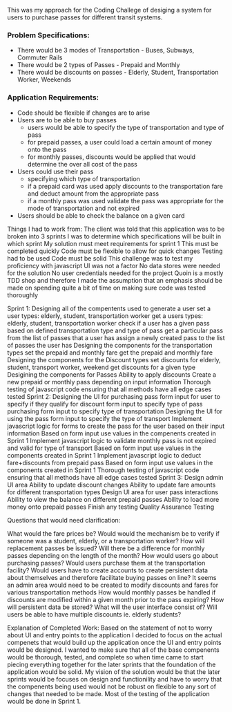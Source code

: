 <p>This was my approach for the Coding Challege of desiging a system for users to purchase passes for different transit systems.</p>

<p>
	<h3>Problem Specifications:</h3>
	<ul>
		<li>There would be 3 modes of Transportation - Buses, Subways, Commuter Rails</li>
		<li>There would be 2 types of Passes - Prepaid and Monthly</li>
		<li>There would be discounts on passes - Elderly, Student, Transportation Worker, Weekends</li>
	</ul>
</p>
<p>
	<h3>Application Requirements:</h3>
	<ul>
		<li>Code should be flexible if changes are to arise</li>
		<li>
			Users are to be able to buy passes
			<ul>
				<li>users would be able to specify the type of transportation and type of pass</li>
				<li>for prepaid passes, a user could load a certain amount of money onto the pass</li>
				<li>for monthly passes, discounts would be applied that would determine the over all cost of the pass</li>
			</ul>
		</li>
		<li>
			Users could use their pass
			<ul>
				<li>specifying which type of transportation</li>
				<li>if a prepaid card was used apply discounts to the transportation fare and deduct amount from the appropriate pass</li>
				<li>if a monthly pass was used validate the pass was appropriate for the mode of transportation and not expired</li>
			</ul>
		</li>
		<li>Users should be able to check the balance on a given card</li>
	</ul>
</p>


Things I had to work from:
The client was told that this application was to be broken into 3 sprints
I was to determine which specifications will be built in which sprint
My solution must meet requirements for sprint 1
This must be completed quickly
Code must be flexible to allow for quick changes
Testing had to be used
Code must be solid
This challenge was to test my proficiency with javascript
UI was not a factor
No data stores were needed for the solution
No user credentials needed for the project
Quoin is a mostly TDD shop and therefore I made the assumption that an emphasis should be made on spending quite a bit of time on making sure code was tested thoroughly

Sprint 1:
	Designing all of the compentents used to generate a user
		set a user types: elderly, student, transportation worker
		get a users types: elderly, student, transportation worker
		check if a user has a given pass based on defined transportation type and type of pass
		get a particular pass from the list of passes that a user has
		assign a newly created pass to the list of passes the user has
	Designing the components for the transportation types
		set the prepaid and monthly fare
		get the prepaid and monthly fare
	Designing the components for the Discount types
		set discounts for elderly, student, transport worker, weekend
		get discounts for a given type
	Desigining the components for Passes
		Ability to apply discounts
		Create a new prepaid or monthly pass depending on input information
	Thorough testing of javascript code ensuring that all methods have all edge cases tested
Sprint 2:
	Designing the UI for purchasing pass
		form input for user to specify if they qualify for discount
		form input to specify type of pass purchasing
		form input to specify type of transportation
	Designing the UI for using the pass
		form input to specify the type of transport
	Implement javascript logic for forms to create the pass for the user based on their input information
		Based on form input use values in the compenents created in Sprint 1
	Implement javascript logic to validate monthly pass is not expired and valid for type of transport
		Based on form input use values in the components created in Sprint 1
	Implement javascript logic to deduct fare+discounts from prepaid pass
		Based on form input use values in the components created in Sprint 1
	Thorough testing of javascript code ensuring that all methods have all edge cases tested
Sprint 3:
	Design admin UI area 
		Ability to update discount changes
		Ability to update fare amounts for different transportation types
	Design UI area for user pass interactions
		Ability to view the balance on different prepaid passes
		Ability to load more money onto prepaid passes
	Finish any testing
	Quality Assurance Testing


Questions that would need clarification:

What would the fare prices be?
Would would the mechanism be to verify if someone was a student, elderly, or a transportation worker?
How will replacement passes be issued?
Will there be a difference for monthly passes depending on the length of the month?
How would users go about purchasing passes?
Would users purchase them at the transportation facility?
Would users have to create accounts to create persistent data about themselves and therefore facilitate buying passes on line?
It seems an admin area would need to be created to modify discounts and fares for various transportation methods
How would monthly passes be handled if discounts are modified within a given month prior to the pass expiring?
How will persistent data be stored?
What will the user interface consist of?
Will users be able to have multiple discounts ie. elderly students?

Explanation of Completed Work:
	Based on the statement of not to worry about UI and entry points to the application I decided to focus on the actual compenets that would build up the application once the UI and entry points would be designed.
	I wanted to make sure that all of the base compenents would be thorough, tested, and complete so when time came to start piecing everything together for the later sprints that the foundation of the application would be solid.
	My vision of the solution would be that the later sprints would be focuses on design and functionility and have to worry that the compenents being used would not be robust on flexible to any sort of changes that needed to be made.
	Most of the testing of the application would be done in Sprint 1.



 